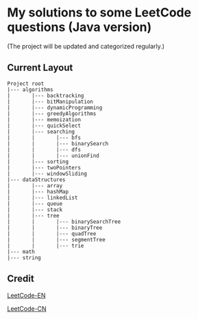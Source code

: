 ﻿# My solutions to some LeetCode questions (Java version) 
 (The project will be updated and categorized regularly.)

## Current Layout
```
Project root
|--- algorithms
|       |--- backtracking
|       |--- bitManipulation
|       |--- dynamicProgramming
|       |--- greedyAlgorithms
|       |--- memoization
|       |--- quickSelect
|       |--- searching
|       |       |--- bfs
|       |       |--- binarySearch
|       |       |--- dfs
|       |       |--- unionFind
|       |--- sorting
|       |--- twoPointers
|       |--- windowSliding
|--- dataStructures
|       |--- array
|       |--- hashMap
|       |--- linkedList
|       |--- queue
|       |--- stack
|       |--- tree
|       |       |--- binarySearchTree
|       |       |--- binaryTree
|       |       |--- quadTree
|       |       |--- segmentTree
|       |       |--- trie
|--- math
|--- string
```

## Credit
[LeetCode-EN](https://leetcode.com/problemset/all/)

[LeetCode-CN](https://leetcode.cn/problemset/all/)